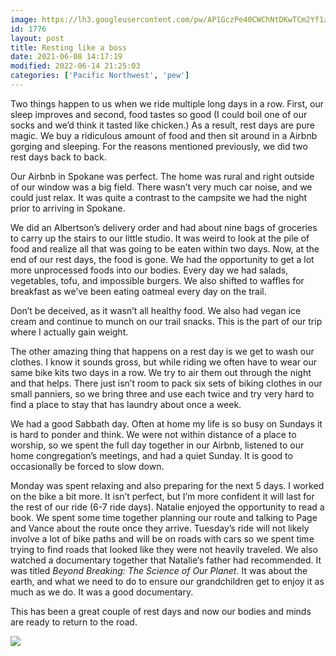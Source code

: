 ```yaml
---
image: https://lh3.googleusercontent.com/pw/AP1GczPe40CWChNtDKwTCm2Yf1z99E1Ssvg0sRwKF3KTysyETwIu6z490VP8P-FUTtDGlpu5zh3-ZXkn_ksbR3NmmXPYXgene-h0X9blZZljJQDh2Hmftsu4=s0
id: 1776
layout: post
title: Resting like a boss
date: 2021-06-08 14:17:19
modified: 2022-06-14 21:25:03
categories: ['Pacific Northwest', 'pew']
---
```


Two things happen to us when we ride multiple long days in a row. First, our sleep improves and second, food tastes so good (I could boil one of our socks and we’d think it tasted like chicken.) As a result, rest days are pure magic. We buy a ridiculous amount of food and then sit around in a Airbnb gorging and sleeping. For the reasons mentioned previously, we did two rest days back to back.

Our Airbnb in Spokane was perfect. The home was rural and right outside of our window was a big field. There wasn’t very much car noise, and we could just relax. It was quite a contrast to the campsite we had the night prior to arriving in Spokane.

We did an Albertson’s delivery order and had about nine bags of groceries to carry up the stairs to our little studio. It was weird to look at the pile of food and realize all that was going to be eaten within two days. Now, at the end of our rest days, the food is gone. We had the opportunity to get a lot more unprocessed foods into our bodies. Every day we had salads, vegetables, tofu, and impossible burgers. We also shifted to waffles for breakfast as we’ve been eating oatmeal every day on the trail.

Don’t be deceived, as it wasn’t all healthy food. We also had vegan ice cream and continue to munch on our trail snacks. This is the part of our trip where I actually gain weight.

The other amazing thing that happens on a rest day is we get to wash our clothes. I know it sounds gross, but while riding we often have to wear our same bike kits two days in a row. We try to air them out through the night and that helps. There just isn’t room to pack six sets of biking clothes in our small panniers, so we bring three and use each twice and try very hard to find a place to stay that has laundry about once a week.

We had a good Sabbath day. Often at home my life is so busy on Sundays it is hard to ponder and think. We were not within distance of a place to worship, so we spent the full day together in our Airbnb, listened to our home congregation’s meetings, and had a quiet Sunday. It is good to occasionally be forced to slow down.

Monday was spent relaxing and also preparing for the next 5 days. I worked on the bike a bit more. It isn’t perfect, but I’m more confident it will last for the rest of our ride (6-7 ride days). Natalie enjoyed the opportunity to read a book. We spent some time together planning our route and talking to Page and Vance about the route once they arrive. Tuesday’s ride will not likely involve a lot of bike paths and will be on roads with cars so we spent time trying to find roads that looked like they were not heavily traveled. We also watched a documentary together that Natalie‘s father had recommended. It was titled *Beyond Breaking: The Science of Our Planet*. It was about the earth, and what we need to do to ensure our grandchildren get to enjoy it as much as we do. It was a good documentary.

This has been a great couple of rest days and now our bodies and minds are ready to return to the road.

<!-- Auto-inserted images -->
![](https://rode.whitings.org/wp-content/uploads/2021/06/img_1224-scaled.jpg)

